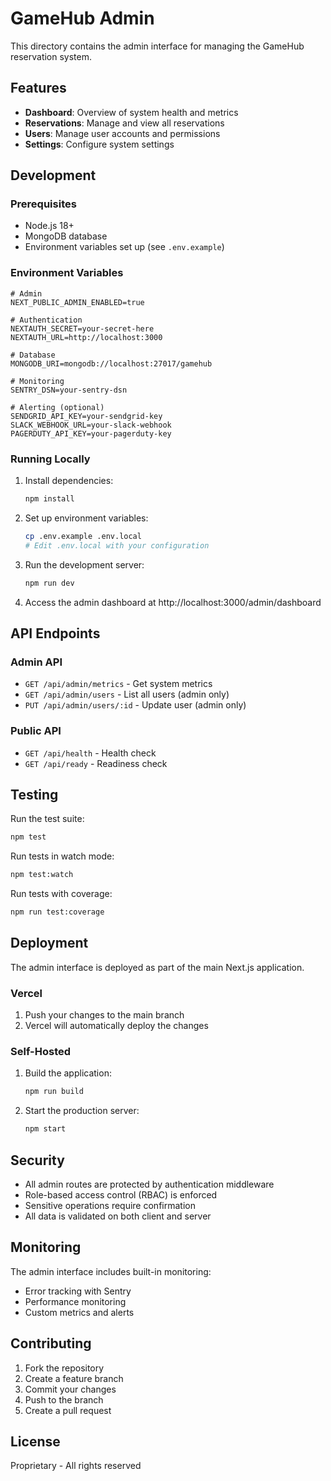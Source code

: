 # GameHub Admin

This directory contains the admin interface for managing the GameHub reservation system.

## Features

- **Dashboard**: Overview of system health and metrics
- **Reservations**: Manage and view all reservations
- **Users**: Manage user accounts and permissions
- **Settings**: Configure system settings

## Development

### Prerequisites

- Node.js 18+
- MongoDB database
- Environment variables set up (see `.env.example`)

### Environment Variables

```env
# Admin
NEXT_PUBLIC_ADMIN_ENABLED=true

# Authentication
NEXTAUTH_SECRET=your-secret-here
NEXTAUTH_URL=http://localhost:3000

# Database
MONGODB_URI=mongodb://localhost:27017/gamehub

# Monitoring
SENTRY_DSN=your-sentry-dsn

# Alerting (optional)
SENDGRID_API_KEY=your-sendgrid-key
SLACK_WEBHOOK_URL=your-slack-webhook
PAGERDUTY_API_KEY=your-pagerduty-key
```

### Running Locally

1. Install dependencies:
   ```bash
   npm install
   ```

2. Set up environment variables:
   ```bash
   cp .env.example .env.local
   # Edit .env.local with your configuration
   ```

3. Run the development server:
   ```bash
   npm run dev
   ```

4. Access the admin dashboard at http://localhost:3000/admin/dashboard

## API Endpoints

### Admin API

- `GET /api/admin/metrics` - Get system metrics
- `GET /api/admin/users` - List all users (admin only)
- `PUT /api/admin/users/:id` - Update user (admin only)

### Public API

- `GET /api/health` - Health check
- `GET /api/ready` - Readiness check

## Testing

Run the test suite:

```bash
npm test
```

Run tests in watch mode:

```bash
npm test:watch
```

Run tests with coverage:

```bash
npm run test:coverage
```

## Deployment

The admin interface is deployed as part of the main Next.js application.

### Vercel

1. Push your changes to the main branch
2. Vercel will automatically deploy the changes

### Self-Hosted

1. Build the application:
   ```bash
   npm run build
   ```

2. Start the production server:
   ```bash
   npm start
   ```

## Security

- All admin routes are protected by authentication middleware
- Role-based access control (RBAC) is enforced
- Sensitive operations require confirmation
- All data is validated on both client and server

## Monitoring

The admin interface includes built-in monitoring:

- Error tracking with Sentry
- Performance monitoring
- Custom metrics and alerts

## Contributing

1. Fork the repository
2. Create a feature branch
3. Commit your changes
4. Push to the branch
5. Create a pull request

## License

Proprietary - All rights reserved
